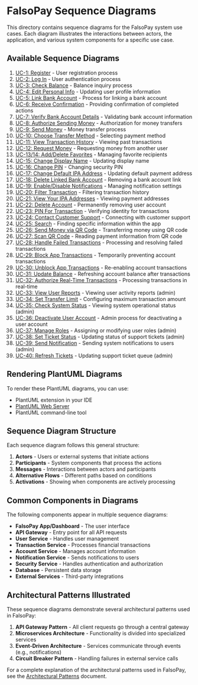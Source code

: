 # FalsoPay Sequence Diagrams

This directory contains sequence diagrams for the FalsoPay system use cases. Each diagram illustrates the interactions between actors, the application, and various system components for a specific use case.

## Available Sequence Diagrams

1. [UC-1: Register](UC1-Register.puml) - User registration process
2. [UC-2: Log In](UC2-LogIn.puml) - User authentication process
3. [UC-3: Check Balance](UC3-CheckBalance.puml) - Balance inquiry process
4. [UC-4: Edit Personal Info](UC4-EditPersonalInfo.puml) - Updating user profile information
5. [UC-5: Link Bank Account](UC5-LinkBankAccount.puml) - Process for linking a bank account
6. [UC-6: Receive Confirmation](UC6-ReceiveConfirmation.puml) - Providing confirmation of completed actions
7. [UC-7: Verify Bank Account Details](UC7-VerifyBankAccountDetails.puml) - Validating bank account information
8. [UC-8: Authorize Sending Money](UC8-AuthorizeSendingMoney.puml) - Authorization for money transfers
9. [UC-9: Send Money](UC9-SendMoney.puml) - Money transfer process
10. [UC-10: Choose Transfer Method](UC10-ChooseTransferMethod.puml) - Selecting payment method
11. [UC-11: View Transaction History](UC11-ViewTransactionHistory.puml) - Viewing past transactions
12. [UC-12: Request Money](UC12-RequestMoney.puml) - Requesting money from another user
13. [UC-13/14: Add/Delete Favorites](UC13-14-AddDeleteFavorites.puml) - Managing favorite recipients
14. [UC-15: Change Display Name](UC15-ChangeDisplayName.puml) - Updating display name
15. [UC-16: Change PIN](UC16-ChangePin.puml) - Changing security PIN
16. [UC-17: Change Default IPA Address](UC17-ChangeDefaultIPA.puml) - Updating default payment address
17. [UC-18: Delete Linked Bank Account](UC18-DeleteLinkedBankAccount.puml) - Removing a bank account link
18. [UC-19: Enable/Disable Notifications](UC19-EnableDisableNotifications.puml) - Managing notification settings
19. [UC-20: Filter Transaction](UC20-FilterTransaction.puml) - Filtering transaction history
20. [UC-21: View Your IPA Addresses](UC21-ViewIPAAddresses.puml) - Viewing payment addresses
21. [UC-22: Delete Account](UC22-DeleteAccount.puml) - Permanently removing user account
22. [UC-23: PIN For Transaction](UC23-PINForTransaction.puml) - Verifying identity for transactions
23. [UC-24: Contact Customer Support](UC24-ContactCustomerSupport.puml) - Connecting with customer support
24. [UC-25: Search](UC25-Search.puml) - Finding specific information within the app
25. [UC-26: Send Money via QR Code](UC26-SendMoneyViaQRCode.puml) - Transferring money using QR code
26. [UC-27: Scan QR Code](UC27-ScanQRCode.puml) - Reading payment information from QR code
27. [UC-28: Handle Failed Transactions](UC28-HandleFailedTransactions.puml) - Processing and resolving failed transactions
28. [UC-29: Block App Transactions](UC29-BlockAppTransactions.puml) - Temporarily preventing account transactions
29. [UC-30: Unblock App Transactions](UC30-UnblockAppTransactions.puml) - Re-enabling account transactions
30. [UC-31: Update Balance](UC31-UpdateBalance.puml) - Refreshing account balance after transactions
31. [UC-32: Authorize Real-Time Transactions](UC32-AuthorizeRealTimeTransactions.puml) - Processing transactions in real-time
32. [UC-33: View User Reports](UC33-ViewUserReports.puml) - Viewing user activity reports (admin)
33. [UC-34: Set Transfer Limit](UC34-SetTransferLimit.puml) - Configuring maximum transaction amount
34. [UC-35: Check System Status](UC35-CheckSystemStatus.puml) - Viewing system operational status (admin)
35. [UC-36: Deactivate User Account](UC36-DeactivateUserAccount.puml) - Admin process for deactivating a user account
36. [UC-37: Manage Roles](UC37-ManageRoles.puml) - Assigning or modifying user roles (admin)
37. [UC-38: Set Ticket Status](UC38-SetTicketStatus.puml) - Updating status of support tickets (admin)
38. [UC-39: Send Notification](UC39-SendNotification.puml) - Sending system notifications to users (admin)
39. [UC-40: Refresh Tickets](UC40-RefreshTickets.puml) - Updating support ticket queue (admin)

## Rendering PlantUML Diagrams

To render these PlantUML diagrams, you can use:
- PlantUML extension in your IDE
- [PlantUML Web Server](http://www.plantuml.com/plantuml/uml/)
- PlantUML command-line tool

## Sequence Diagram Structure

Each sequence diagram follows this general structure:
1. **Actors** - Users or external systems that initiate actions
2. **Participants** - System components that process the actions
3. **Messages** - Interactions between actors and participants
4. **Alternative Flows** - Different paths based on conditions
5. **Activations** - Showing when components are actively processing

## Common Components in Diagrams

The following components appear in multiple sequence diagrams:

- **FalsoPay App/Dashboard** - The user interface
- **API Gateway** - Entry point for all API requests
- **User Service** - Handles user management
- **Transaction Service** - Processes financial transactions
- **Account Service** - Manages account information
- **Notification Service** - Sends notifications to users
- **Security Service** - Handles authentication and authorization
- **Database** - Persistent data storage
- **External Services** - Third-party integrations

## Architectural Patterns Illustrated

These sequence diagrams demonstrate several architectural patterns used in FalsoPay:

1. **API Gateway Pattern** - All client requests go through a central gateway
2. **Microservices Architecture** - Functionality is divided into specialized services
3. **Event-Driven Architecture** - Services communicate through events (e.g., notifications)
4. **Circuit Breaker Pattern** - Handling failures in external service calls

For a complete explanation of the architectural patterns used in FalsoPay, see the [Architectural Patterns](../architectural-patterns.md) document. 